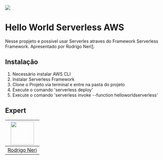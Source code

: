 <img src="https://storage.googleapis.com/golden-wind/experts-club/capa-github.svg" />

# Hello World Serverless AWS

Nesse propjeto e possivel usar Serverles atraves do Framework Serverless Framework. Apresentado por Rodrigo Neri[1].


## Instalação

1. Necessário instalar AWS CLI
2. Instalar Serverless Framework
3. Clone o Projeto via terminal e entre na pasta do projeto
4. Execute o comando 'serverless deploy'
5. Execute o comando 'serverless invoke --function helloworldserverless'

## Expert

| [<img src="https://avatars.githubusercontent.com/u/9269696?v=4" width="75px;"/>][1] |
| :-: |
|[Rodrigo Neri][1]|


[1]: https://github.com/rodrigogregorioneri
